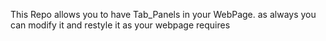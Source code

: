 This Repo allows you to have  Tab_Panels in your WebPage. as always you can modify it and restyle it as your webpage requires
